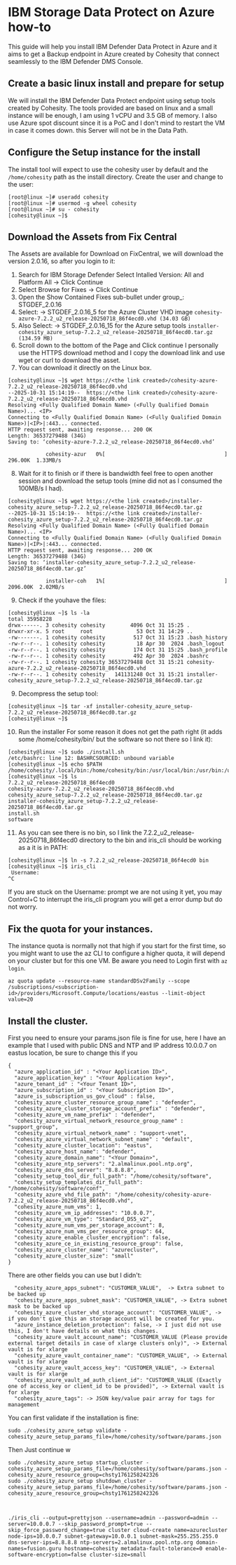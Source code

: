 # IBM Storage Data Protect on Azure how-to
This guide will help you install IBM Defender Data Protect in Azure and it aims to get a Backup endpoint in Azure created by Cohesity that connect seamlessly to the IBM Defender DMS Console.


## Create a basic linux install and prepare for setup
We will install the IBM Defender Data Protect endpoint using setup tools created by Cohesity. The tools provided are based on linux and a small instance will be enough, I am using 1 vCPU and 3.5 GB of memory. I also use Azure spot discount since it is a PoC and I don't mind to restart the VM in case it comes down. this Server will not be in the Data Path.

## Configure the Setup instance for the install
The install tool will expect to use the cohesity user by default and the `/home/cohesity` path as the install directory.
Create the user and change to the user:
```
[root@linux ~]# useradd cohesity
[root@linux ~]# usermod -g wheel cohesity
[root@linux ~]# su - cohesity
[cohesity@linux ~]$
```

## Download the Assets from Fix Central
The Assets are available for Download on FixCentral, we will download the version 2.0.16, so after you login to it:
1) Search for IBM Storage Defender Select Intalled Version: All and Platform All -> Click Continue 
2) Select Browse for Fixes -> Click Continue 
3) Open the Show Contained Fixes sub-bullet under group_: STGDEF_2.0.16
4) Select:
   -> STGDEF_2.0.16_5 for the Azure Cluster VHD image `cohesity-azure-7.2.2_u2_release-20250718_86f4ecd0.vhd (34.03 GB)`
5) Also Select:
   -> STGDEF_2.0.16_15 for the Azure setup tools `installer-cohesity_azure_setup-7.2.2_u2_release-20250718_86f4ecd0.tar.gz (134.59 MB)`
6) Scroll down to the bottom of the Page and Click continue
I personally use the HTTPS download method and I copy the download link and use wget or curl to download the asset.
7) You can download it directly on the Linux box.
```
[cohesity@linux ~]$ wget https://<the link created>/cohesity-azure-7.2.2_u2_release-20250718_86f4ecd0.vhd
--2025-10-31 15:14:19--  https://<the link created>/cohesity-azure-7.2.2_u2_release-20250718_86f4ecd0.vhd
Resolving <Fully Qualified Domain Name> (<Fully Qualified Domain Name>)... <IP>
Connecting to <Fully Qualified Domain Name> (<Fully Qualified Domain Name>)|<IP>|:443... connected.
HTTP request sent, awaiting response... 200 OK
Length: 36537279488 (34G)
Saving to: ‘cohesity-azure-7.2.2_u2_release-20250718_86f4ecd0.vhd’

            cohesity-azur   0%[                                      ] 296.00K  1.33MB/s
```
8) Wait for it to finish or if there is bandwidth feel free to open another session and download the setup tools (mine did not as I consumed the 100MB/s I had).
```
[cohesity@linux ~]$ wget https://<the link created>/installer-cohesity_azure_setup-7.2.2_u2_release-20250718_86f4ecd0.tar.gz
--2025-10-31 15:14:19--  https://<the link created>/installer-cohesity_azure_setup-7.2.2_u2_release-20250718_86f4ecd0.tar.gz
Resolving <Fully Qualified Domain Name> (<Fully Qualified Domain Name>)... <IP>
Connecting to <Fully Qualified Domain Name> (<Fully Qualified Domain Name>)|<IP>|:443... connected.
HTTP request sent, awaiting response... 200 OK
Length: 36537279488 (34G)
Saving to: ‘installer-cohesity_azure_setup-7.2.2_u2_release-20250718_86f4ecd0.tar.gz’

            installer-coh   1%[                                      ] 2096.00K  2.02MB/s
```

9) Check if the youhave the files:
```
[cohesity@linux ~]$ ls -la
total 35958228
drwx------. 3 cohesity cohesity        4096 Oct 31 15:25 .
drwxr-xr-x. 5 root     root              53 Oct 31 14:29 ..
-rw-------. 1 cohesity cohesity         517 Oct 31 15:23 .bash_history
-rw-r--r--. 1 cohesity cohesity          18 Apr 30  2024 .bash_logout
-rw-r--r--. 1 cohesity cohesity         174 Oct 31 15:25 .bash_profile
-rw-r--r--. 1 cohesity cohesity         492 Apr 30  2024 .bashrc
-rw-r--r--. 1 cohesity cohesity 36537279488 Oct 31 15:21 cohesity-azure-7.2.2_u2_release-20250718_86f4ecd0.vhd
-rw-r--r--. 1 cohesity cohesity   141131248 Oct 31 15:21 installer-cohesity_azure_setup-7.2.2_u2_release-20250718_86f4ecd0.tar.gz
```

9) Decompress the setup tool:
```
[cohesity@linux ~]$ tar -xf installer-cohesity_azure_setup-7.2.2_u2_release-20250718_86f4ecd0.tar.gz
[cohesity@linux ~]$ 
```

10) Run the installer
For some reason it does not get the path right (it adds some /home/cohesity/bin/ but the software so not there so I link it):
```
[cohesity@linux ~]$ sudo ./install.sh
/etc/bashrc: line 12: BASHRCSOURCED: unbound variable
[cohesity@linux ~]$ echo $PATH
/home/cohesity/.local/bin:/home/cohesity/bin:/usr/local/bin:/usr/bin:/usr/local/sbin:/usr/sbin
[cohesity@linux ~]$ ls
7.2.2_u2_release-20250718_86f4ecd0
cohesity-azure-7.2.2_u2_release-20250718_86f4ecd0.vhd
cohesity_azure_setup-7.2.2_u2_release-20250718_86f4ecd0.tar.gz
installer-cohesity_azure_setup-7.2.2_u2_release-20250718_86f4ecd0.tar.gz
install.sh
software
```
11) As you can see there is no bin, so I link the 7.2.2_u2_release-20250718_86f4ecd0 directory to the bin and iris_cli should be working as a it is in PATH:
```
[cohesity@linux ~]$ ln -s 7.2.2_u2_release-20250718_86f4ecd0 bin
[cohesity@linux ~]$ iris_cli
 Username:
^C
```
If you are stuck on the Username: prompt we are not using it yet, you may Control+C to interrupt the iris_cli program you will get a error dump but do not worry.

## Fix the quota for your instances.
The instance quota is normally not that high if you start for the first time, so you might want to use the az CLI to configure a higher quota, it will depend on your cluster but for this one VM. Be aware you need to Login first with `az login`.
```
az quota update --resource-name standardDSv2Family --scope /subscriptions/<subscription-id>/providers/Microsoft.Compute/locations/eastus --limit-object value=20
```

## Install the cluster.

First you need to ensure your params.json file is fine for use, here I have an example that I used with public DNS and NTP and IP address 10.0.0.7 on eastus location, be sure to change this if you
```
{
  "azure_application_id" : "<Your Application ID>",
  "azure_application_key" : "<Your Application key>",
  "azure_tenant_id" : "<Your Tenant ID>",
  "azure_subscription_id" : "<Your Subscription ID>",
  "azure_is_subscription_us_gov_cloud" : false,
  "cohesity_azure_cluster_resource_group_name" : "defender",
  "cohesity_azure_cluster_storage_account_prefix" : "defender",
  "cohesity_azure_vm_name_prefix" : "defender",
  "cohesity_azure_virtual_network_resource_group_name" : "support_group",
  "cohesity_azure_virtual_network_name" : "support-vnet",
  "cohesity_azure_virtual_network_subnet_name" : "default",
  "cohesity_azure_cluster_location": "eastus",
  "cohesity_azure_host_name": "defender",
  "cohesity_azure_domain_name": "<Your Domain>",
  "cohesity_azure_ntp_servers": "2.almalinux.pool.ntp.org",
  "cohesity_azure_dns_server": "8.8.8.8",
  "cohesity_setup_tool_dir_full_path": "/home/cohesity/software",
  "cohesity_setup_templates_dir_full_path": "/home/cohesity/software/conf",
  "cohesity_azure_vhd_file_path": "/home/cohesity/cohesity-azure-7.2.2_u2_release-20250718_86f4ecd0.vhd",
  "cohesity_azure_num_vms": 1,
  "cohesity_azure_vm_ip_addresses": "10.0.0.7",
  "cohesity_azure_vm_type": "Standard_DS5_v2",
  "cohesity_azure_num_vms_per_storage_account": 8,
  "cohesity_azure_num_vms_per_resource_group": 64,
  "cohesity_azure_enable_cluster_encryption": false,
  "cohesity_azure_ce_in_existing_resource_group": false,
  "cohesity_azure_cluster_name": "azurecluster",
  "cohesity_azure_cluster_size": "small"
}
```

There are other fields you can use but I didn't:
```
  "cohesity_azure_apps_subnet": "CUSTOMER_VALUE",  -> Extra subnet to be backed up
  "cohesity_azure_apps_subnet_mask": "CUSTOMER_VALUE", -> Extra subnet mask to be backed up
  "cohesity_azure_cluster_vhd_storage_account": "CUSTOMER_VALUE", -> if you don't give this an storage account will be created for you.
  "azure_instance_deletion_protection": false, -> I just did not use this, I don't have details on what this changes.
  "cohesity_azure_vault_account_name": "CUSTOMER_VALUE (Please provide external target details in case of xlarge clusters only)", -> External vault is for xlarge
  "cohesity_azure_vault_container_name": "CUSTOMER_VALUE", -> External vault is for xlarge
  "cohesity_azure_vault_access_key": "CUSTOMER_VALUE", -> External vault is for xlarge
  "cohesity_azure_vault_ad_auth_client_id": "CUSTOMER_VALUE (Exactly one of access_key or client_id to be provided)", -> External vault is for xlarge
  "cohesity_azure_tags": -> JSON key/value pair array for tags for management

```




You can first validate if the installation is fine:
```
sudo ./cohesity_azure_setup validate -cohesity_azure_setup_params_file=/home/cohesity/software/params.json
```
Then Just continue w






```
sudo ./cohesity_azure_setup startup_cluster -cohesity_azure_setup_params_file=/home/cohesity/software/params.json -cohesity_azure_resource_group=chsty1761258242326
sudo ./cohesity_azure_setup shutdown_cluster -cohesity_azure_setup_params_file=/home/cohesity/software/params.json -cohesity_azure_resource_group=chsty1761258242326



./iris_cli --output=prettyjson --username=admin --password=admin --server=10.0.0.7 --skip_password_prompt=true --skip_force_password_change=true cluster cloud-create name=azurecluster node-ips=10.0.0.7 subnet-gateway=10.0.0.1 subnet-mask=255.255.255.0 dns-server-ips=8.8.8.8 ntp-servers=2.almalinux.pool.ntp.org domain-names=fusion.guru hostname=cohesity metadata-fault-tolerance=0 enable-software-encryption=false cluster-size=small
```
